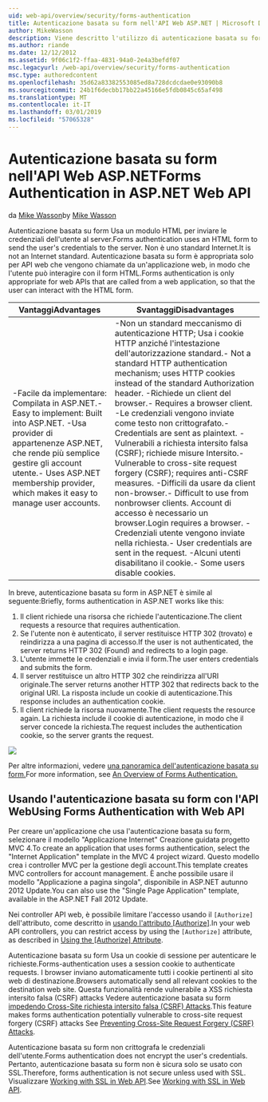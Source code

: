 ```yaml
---
uid: web-api/overview/security/forms-authentication
title: Autenticazione basata su form nell'API Web ASP.NET | Microsoft Docs
author: MikeWasson
description: Viene descritto l'utilizzo di autenticazione basata su form in ASP.NET Web API.
ms.author: riande
ms.date: 12/12/2012
ms.assetid: 9f06c1f2-ffaa-4831-94a0-2e4a3befdf07
msc.legacyurl: /web-api/overview/security/forms-authentication
msc.type: authoredcontent
ms.openlocfilehash: 35d62a83382553085ed8a728dcdcdae0e93090b8
ms.sourcegitcommit: 24b1f6decbb17bb22a45166e5fdb0845c65af498
ms.translationtype: MT
ms.contentlocale: it-IT
ms.lasthandoff: 03/01/2019
ms.locfileid: "57065328"
---
```

<a name="forms-authentication-in-aspnet-web-api"></a><span data-ttu-id="6977b-103">Autenticazione basata su form nell'API Web ASP.NET</span><span class="sxs-lookup"><span data-stu-id="6977b-103">Forms Authentication in ASP.NET Web API</span></span>
====================
<span data-ttu-id="6977b-104">da [Mike Wasson](https://github.com/MikeWasson)</span><span class="sxs-lookup"><span data-stu-id="6977b-104">by [Mike Wasson](https://github.com/MikeWasson)</span></span>

<span data-ttu-id="6977b-105">Autenticazione basata su form Usa un modulo HTML per inviare le credenziali dell'utente al server.</span><span class="sxs-lookup"><span data-stu-id="6977b-105">Forms authentication uses an HTML form to send the user's credentials to the server.</span></span> <span data-ttu-id="6977b-106">Non è uno standard Internet.</span><span class="sxs-lookup"><span data-stu-id="6977b-106">It is not an Internet standard.</span></span> <span data-ttu-id="6977b-107">Autenticazione basata su form è appropriata solo per API web che vengono chiamate da un'applicazione web, in modo che l'utente può interagire con il form HTML.</span><span class="sxs-lookup"><span data-stu-id="6977b-107">Forms authentication is only appropriate for web APIs that are called from a web application, so that the user can interact with the HTML form.</span></span>

| <span data-ttu-id="6977b-108">Vantaggi</span><span class="sxs-lookup"><span data-stu-id="6977b-108">Advantages</span></span> | <span data-ttu-id="6977b-109">Svantaggi</span><span class="sxs-lookup"><span data-stu-id="6977b-109">Disadvantages</span></span> |
| --- | --- |
| <span data-ttu-id="6977b-110">-Facile da implementare: Compilata in ASP.NET.</span><span class="sxs-lookup"><span data-stu-id="6977b-110">- Easy to implement: Built into ASP.NET.</span></span> <span data-ttu-id="6977b-111">-Usa provider di appartenenze ASP.NET, che rende più semplice gestire gli account utente.</span><span class="sxs-lookup"><span data-stu-id="6977b-111">- Uses ASP.NET membership provider, which makes it easy to manage user accounts.</span></span> | <span data-ttu-id="6977b-112">-Non un standard meccanismo di autenticazione HTTP; Usa i cookie HTTP anziché l'intestazione dell'autorizzazione standard.</span><span class="sxs-lookup"><span data-stu-id="6977b-112">- Not a standard HTTP authentication mechanism; uses HTTP cookies instead of the standard Authorization header.</span></span> <span data-ttu-id="6977b-113">-Richiede un client del browser.</span><span class="sxs-lookup"><span data-stu-id="6977b-113">- Requires a browser client.</span></span> <span data-ttu-id="6977b-114">-Le credenziali vengono inviate come testo non crittografato.</span><span class="sxs-lookup"><span data-stu-id="6977b-114">- Credentials are sent as plaintext.</span></span> <span data-ttu-id="6977b-115">-Vulnerabili a richiesta intersito falsa (CSRF); richiede misure Intersito.</span><span class="sxs-lookup"><span data-stu-id="6977b-115">- Vulnerable to cross-site request forgery (CSRF); requires anti-CSRF measures.</span></span> <span data-ttu-id="6977b-116">-Difficili da usare da client non-browser.</span><span class="sxs-lookup"><span data-stu-id="6977b-116">- Difficult to use from nonbrowser clients.</span></span> <span data-ttu-id="6977b-117">Account di accesso è necessario un browser.</span><span class="sxs-lookup"><span data-stu-id="6977b-117">Login requires a browser.</span></span> <span data-ttu-id="6977b-118">-Credenziali utente vengono inviate nella richiesta.</span><span class="sxs-lookup"><span data-stu-id="6977b-118">- User credentials are sent in the request.</span></span> <span data-ttu-id="6977b-119">-Alcuni utenti disabilitano il cookie.</span><span class="sxs-lookup"><span data-stu-id="6977b-119">- Some users disable cookies.</span></span> |

<span data-ttu-id="6977b-120">In breve, autenticazione basata su form in ASP.NET è simile al seguente:</span><span class="sxs-lookup"><span data-stu-id="6977b-120">Briefly, forms authentication in ASP.NET works like this:</span></span>

1. <span data-ttu-id="6977b-121">Il client richiede una risorsa che richiede l'autenticazione.</span><span class="sxs-lookup"><span data-stu-id="6977b-121">The client requests a resource that requires authentication.</span></span>
2. <span data-ttu-id="6977b-122">Se l'utente non è autenticato, il server restituisce HTTP 302 (trovato) e reindirizza a una pagina di accesso.</span><span class="sxs-lookup"><span data-stu-id="6977b-122">If the user is not authenticated, the server returns HTTP 302 (Found) and redirects to a login page.</span></span>
3. <span data-ttu-id="6977b-123">L'utente immette le credenziali e invia il form.</span><span class="sxs-lookup"><span data-stu-id="6977b-123">The user enters credentials and submits the form.</span></span>
4. <span data-ttu-id="6977b-124">Il server restituisce un altro HTTP 302 che reindirizza all'URI originale.</span><span class="sxs-lookup"><span data-stu-id="6977b-124">The server returns another HTTP 302 that redirects back to the original URI.</span></span> <span data-ttu-id="6977b-125">La risposta include un cookie di autenticazione.</span><span class="sxs-lookup"><span data-stu-id="6977b-125">This response includes an authentication cookie.</span></span>
5. <span data-ttu-id="6977b-126">Il client richiede la risorsa nuovamente.</span><span class="sxs-lookup"><span data-stu-id="6977b-126">The client requests the resource again.</span></span> <span data-ttu-id="6977b-127">La richiesta include il cookie di autenticazione, in modo che il server concede la richiesta.</span><span class="sxs-lookup"><span data-stu-id="6977b-127">The request includes the authentication cookie, so the server grants the request.</span></span>

![](forms-authentication/_static/image1.png)

<span data-ttu-id="6977b-128">Per altre informazioni, vedere [una panoramica dell'autenticazione basata su form.](../../../web-forms/overview/older-versions-security/introduction/an-overview-of-forms-authentication-cs.md)</span><span class="sxs-lookup"><span data-stu-id="6977b-128">For more information, see [An Overview of Forms Authentication.](../../../web-forms/overview/older-versions-security/introduction/an-overview-of-forms-authentication-cs.md)</span></span>

## <a name="using-forms-authentication-with-web-api"></a><span data-ttu-id="6977b-129">Usando l'autenticazione basata su form con l'API Web</span><span class="sxs-lookup"><span data-stu-id="6977b-129">Using Forms Authentication with Web API</span></span>

<span data-ttu-id="6977b-130">Per creare un'applicazione che usa l'autenticazione basata su form, selezionare il modello "Applicazione Internet" Creazione guidata progetto MVC 4.</span><span class="sxs-lookup"><span data-stu-id="6977b-130">To create an application that uses forms authentication, select the "Internet Application" template in the MVC 4 project wizard.</span></span> <span data-ttu-id="6977b-131">Questo modello crea i controller MVC per la gestione degli account.</span><span class="sxs-lookup"><span data-stu-id="6977b-131">This template creates MVC controllers for account management.</span></span> <span data-ttu-id="6977b-132">È anche possibile usare il modello "Applicazione a pagina singola", disponibile in ASP.NET autunno 2012 Update.</span><span class="sxs-lookup"><span data-stu-id="6977b-132">You can also use the "Single Page Application" template, available in the ASP.NET Fall 2012 Update.</span></span>

<span data-ttu-id="6977b-133">Nei controller API web, è possibile limitare l'accesso usando il `[Authorize]` dell'attributo, come descritto in [usando l'attributo [Authorize]](authentication-and-authorization-in-aspnet-web-api.md#auth3).</span><span class="sxs-lookup"><span data-stu-id="6977b-133">In your web API controllers, you can restrict access by using the `[Authorize]` attribute, as described in [Using the [Authorize] Attribute](authentication-and-authorization-in-aspnet-web-api.md#auth3).</span></span>

<span data-ttu-id="6977b-134">Autenticazione basata su form Usa un cookie di sessione per autenticare le richieste.</span><span class="sxs-lookup"><span data-stu-id="6977b-134">Forms-authentication uses a session cookie to authenticate requests.</span></span> <span data-ttu-id="6977b-135">I browser inviano automaticamente tutti i cookie pertinenti al sito web di destinazione.</span><span class="sxs-lookup"><span data-stu-id="6977b-135">Browsers automatically send all relevant cookies to the destination web site.</span></span> <span data-ttu-id="6977b-136">Questa funzionalità rende vulnerabile a XSS richiesta intersito falsa (CSRF) attacks Vedere autenticazione basata su form [impedendo Cross-Site richiesta intersito falsa (CSRF) Attacks](preventing-cross-site-request-forgery-csrf-attacks.md).</span><span class="sxs-lookup"><span data-stu-id="6977b-136">This feature makes forms authentication potentially vulnerable to cross-site request forgery (CSRF) attacks See [Preventing Cross-Site Request Forgery (CSRF) Attacks](preventing-cross-site-request-forgery-csrf-attacks.md).</span></span>

<span data-ttu-id="6977b-137">Autenticazione basata su form non crittografa le credenziali dell'utente.</span><span class="sxs-lookup"><span data-stu-id="6977b-137">Forms authentication does not encrypt the user's credentials.</span></span> <span data-ttu-id="6977b-138">Pertanto, autenticazione basata su form non è sicura solo se usato con SSL.</span><span class="sxs-lookup"><span data-stu-id="6977b-138">Therefore, forms authentication is not secure unless used with SSL.</span></span> <span data-ttu-id="6977b-139">Visualizzare [Working with SSL in Web API](working-with-ssl-in-web-api.md).</span><span class="sxs-lookup"><span data-stu-id="6977b-139">See [Working with SSL in Web API](working-with-ssl-in-web-api.md).</span></span>

